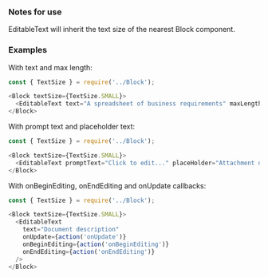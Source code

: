 ### Notes for use
EditableText will inherit the text size of the nearest Block component.

### Examples

With text and max length:

```js { "props": { "data-description": "with text and maxLength" } }
const { TextSize } = require('../Block');

<Block textSize={TextSize.SMALL}>
  <EditableText text="A spreadsheet of business requirements" maxLength={40} />
</Block>
```

With prompt text and placeholder text:

```js { "props": { "data-description": "with promptText and placeHolder" } }
const { TextSize } = require('../Block');

<Block textSize={TextSize.SMALL}>
  <EditableText promptText="Click to edit..." placeHolder="Attachment description" />
</Block>
```

With onBeginEditing, onEndEditing and onUpdate callbacks:

```js { "props": { "data-description": "with callbacks" } }
const { TextSize } = require('../Block');

<Block textSize={TextSize.SMALL}>
  <EditableText
    text="Document description"
    onUpdate={action('onUpdate')}
    onBeginEditing={action('onBeginEditing')}
    onEndEditing={action('onEndEditing')}
  />
</Block>
```
